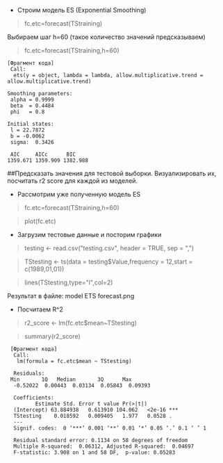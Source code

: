 * Cтроим модель ES (Exponential Smoothing)

> fc.etc=forecast(TStraining)

Выбираем шаг h=60 (такое количество значений предсказываем)

> fc.etc=forecast(TStraining,h=60)

    [Фрагмент кода]
     Call:
      ets(y = object, lambda = lambda, allow.multiplicative.trend = allow.multiplicative.trend) 

    Smoothing parameters:
     alpha = 0.9999 
     beta  = 0.4484 
     phi   = 0.8 

    Initial states:
     l = 22.7872 
     b = -0.0062 
     sigma:  0.3426

     AIC     AICc      BIC 
    1359.671 1359.909 1382.988 
   
##Предсказать значения для тестовой выборки. Визуализировать их, посчитать r2 score для каждой из моделей.

* Рассмотрим уже полученную модель ES

> fc.etc=forecast(TStraining,h=60)

> plot(fc.etc)

* Загрузим тестовые данные и посторим графики

> testing <- read.csv("testing.csv", header = TRUE, sep = ",")

> TStesting <- ts(data = testing$Value,frequency = 12,start = c(1989,01,01))

> lines(TStesting,type="l",col=2)

Результат в файле: model ETS forecast.png

* Посчитаем R^2

> r2_score <- lm(fc.etc$mean~TStesting)

> summary(r2_score)


     [Фрагмент кода]
      Call:
       lm(formula = fc.etc$mean ~ TStesting)

      Residuals:
     Min       1Q   Median       3Q      Max 
      -0.52022  0.00443  0.03134  0.05843  0.09393 

      Coefficients:
             Estimate Std. Error t value Pr(>|t|)    
      (Intercept) 63.884938   0.613910 104.062   <2e-16 ***
      TStesting    0.018592   0.009405   1.977   0.0528 .  
      ---
      Signif. codes:  0 ‘***’ 0.001 ‘**’ 0.01 ‘*’ 0.05 ‘.’ 0.1 ‘ ’ 1

      Residual standard error: 0.1134 on 58 degrees of freedom
      Multiple R-squared:  0.06312,	Adjusted R-squared:  0.04697 
      F-statistic: 3.908 on 1 and 58 DF,  p-value: 0.05283


